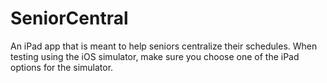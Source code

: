 # SeniorCentral
An iPad app that is meant to help seniors centralize their schedules. When testing using the iOS simulator, make sure you choose one of the iPad options for the simulator.
